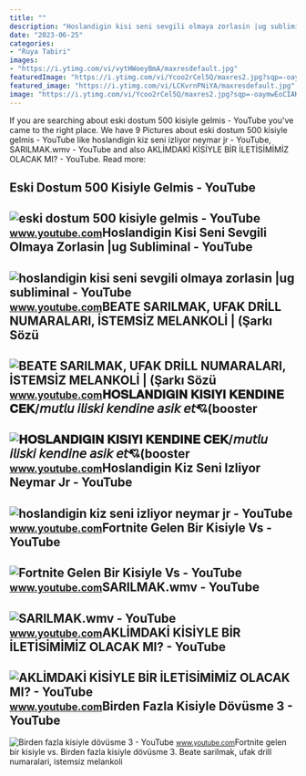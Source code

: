 ```yaml
---
title: ""
description: "Hoslandigin kisi seni sevgili olmaya zorlasin |ug subliminal"
date: "2023-06-25"
categories:
- "Ruya Tabiri"
images:
- "https://i.ytimg.com/vi/vytHWoeyBmA/maxresdefault.jpg"
featuredImage: "https://i.ytimg.com/vi/Ycoo2rCel5Q/maxres2.jpg?sqp=-oaymwEoCIAKENAF8quKqQMcGADwAQH4Ac4FgAKACooCDAgAEAEYQyBcKHIwDw==&amp;rs=AOn4CLAFMJCbDDHkgGooLAB9izMH9Yh4Ig"
featured_image: "https://i.ytimg.com/vi/LCKvrnPNiYA/maxresdefault.jpg"
image: "https://i.ytimg.com/vi/Ycoo2rCel5Q/maxres2.jpg?sqp=-oaymwEoCIAKENAF8quKqQMcGADwAQH4Ac4FgAKACooCDAgAEAEYQyBcKHIwDw==&amp;rs=AOn4CLAFMJCbDDHkgGooLAB9izMH9Yh4Ig"
---
```


If you are searching about eski dostum 500 kisiyle gelmis - YouTube you've came to the right place. We have 9 Pictures about eski dostum 500 kisiyle gelmis - YouTube like hoslandigin kiz seni izliyor neymar jr - YouTube, SARILMAK.wmv - YouTube and also AKLİMDAKİ KİSİYLE BİR İLETİSİMİMİZ OLACAK MI? - YouTube. Read more:

Eski Dostum 500 Kisiyle Gelmis - YouTube
----------------------------------------

 ![eski dostum 500 kisiyle gelmis - YouTube](https://i.ytimg.com/vi/vytHWoeyBmA/maxresdefault.jpg) <small>www.youtube.com</small>Hoslandigin Kisi Seni Sevgili Olmaya Zorlasin |ug Subliminal - YouTube
----------------------------------------------------------------------

 ![hoslandigin kisi seni sevgili olmaya zorlasin |ug subliminal - YouTube](https://i.ytimg.com/vi/EYxuSO6ci6o/maxresdefault.jpg) <small>www.youtube.com</small>BEATE SARILMAK, UFAK DRİLL NUMARALARI, İSTEMSİZ MELANKOLİ | (Şarkı Sözü
-----------------------------------------------------------------------

 ![BEATE SARILMAK, UFAK DRİLL NUMARALARI, İSTEMSİZ MELANKOLİ | (Şarkı Sözü](https://i.ytimg.com/vi/-ZzJ0IkWFqk/maxresdefault.jpg) <small>www.youtube.com</small>𝐇𝐎𝐒𝐋𝐀𝐍𝐃𝐈𝐆𝐈𝐍 𝐊𝐈𝐒𝐈𝐘𝐈 𝐊𝐄𝐍𝐃𝐈𝐍𝐄 𝐂𝐄𝐊/𝘮𝘶𝘵𝘭𝘶 𝘪𝘭𝘪𝘴𝘬𝘪 𝘬𝘦𝘯𝘥𝘪𝘯𝘦 𝘢𝘴𝘪𝘬 𝘦𝘵💘(booster
--------------------------------------------------------------------

 ![𝐇𝐎𝐒𝐋𝐀𝐍𝐃𝐈𝐆𝐈𝐍 𝐊𝐈𝐒𝐈𝐘𝐈 𝐊𝐄𝐍𝐃𝐈𝐍𝐄 𝐂𝐄𝐊/𝘮𝘶𝘵𝘭𝘶 𝘪𝘭𝘪𝘴𝘬𝘪 𝘬𝘦𝘯𝘥𝘪𝘯𝘦 𝘢𝘴𝘪𝘬 𝘦𝘵💘(booster](https://i.ytimg.com/vi/QQtD-2ULEe8/maxresdefault.jpg) <small>www.youtube.com</small>Hoslandigin Kiz Seni Izliyor Neymar Jr - YouTube
------------------------------------------------

 ![hoslandigin kiz seni izliyor neymar jr - YouTube](https://i.ytimg.com/vi/Ycoo2rCel5Q/maxres2.jpg?sqp=-oaymwEoCIAKENAF8quKqQMcGADwAQH4Ac4FgAKACooCDAgAEAEYQyBcKHIwDw==&rs=AOn4CLAFMJCbDDHkgGooLAB9izMH9Yh4Ig) <small>www.youtube.com</small>Fortnite Gelen Bir Kisiyle Vs - YouTube
---------------------------------------

 ![Fortnite Gelen Bir Kisiyle Vs - YouTube](https://i.ytimg.com/vi/I3JxU52q69w/maxresdefault.jpg) <small>www.youtube.com</small>SARILMAK.wmv - YouTube
----------------------

 ![SARILMAK.wmv - YouTube](https://i.ytimg.com/vi/LCKvrnPNiYA/maxresdefault.jpg) <small>www.youtube.com</small>AKLİMDAKİ KİSİYLE BİR İLETİSİMİMİZ OLACAK MI? - YouTube
-------------------------------------------------------

 ![AKLİMDAKİ KİSİYLE BİR İLETİSİMİMİZ OLACAK MI? - YouTube](https://i.ytimg.com/vi/SeM0sWVGvh0/maxresdefault.jpg) <small>www.youtube.com</small>Birden Fazla Kisiyle Dövüsme 3 - YouTube
----------------------------------------

 ![Birden fazla kisiyle dövüsme 3 - YouTube](https://i.ytimg.com/vi/jeP64ZENcBQ/maxresdefault.jpg?sqp=-oaymwEmCIAKENAF8quKqQMa8AEB-AGUA4AC0AWKAgwIABABGGAgZSgkMA8=&rs=AOn4CLCEx3Hmy716qLL2bKkcygAmHoqwGQ) <small>www.youtube.com</small>Fortnite gelen bir kisiyle vs. Birden fazla kisiyle dövüsme 3. Beate sarilmak, ufak dri̇ll numaralari, i̇stemsi̇z melankoli̇
